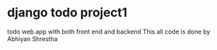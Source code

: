 # django todo project1

 todo web app with both front end and backend
 This all code is done by Abhiyan Shrestha